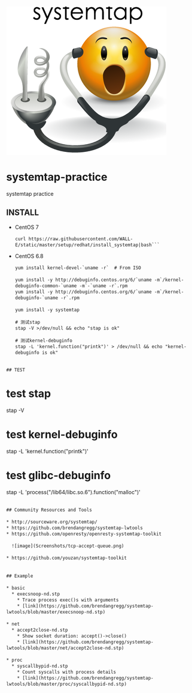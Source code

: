 ![image](Screenshots/smileytap.png)

# systemtap-practice
systemtap practice

## INSTALL
* CentOS 7
  ```
  curl https://raw.githubusercontent.com/WALL-E/static/master/setup/redhat/install_systemtap|bash```

* CentOS 6.8
  ```
  yum install kernel-devel-`uname -r`  # From ISO

  yum install -y http://debuginfo.centos.org/6/`uname -m`/kernel-debuginfo-common-`uname -m`-`uname -r`.rpm
  yum install -y http://debuginfo.centos.org/6/`uname -m`/kernel-debuginfo-`uname -r`.rpm

  yum install -y systemtap

  # 测试stap
  stap -V >/dev/null && echo "stap is ok"

  # 测试kernel-debuginfo
  stap -L 'kernel.function("printk")' > /dev/null && echo "kernel-debuginfo is ok"
```

## TEST
```
# test stap
stap -V

# test kernel-debuginfo
stap -L 'kernel.function("printk")'

# test glibc-debuginfo
stap -L 'process("/lib64/libc.so.6").function("malloc")'
```

## Community Resources and Tools

* http://sourceware.org/systemtap/
* https://github.com/brendangregg/systemtap-lwtools
* https://github.com/openresty/openresty-systemtap-toolkit

  ![image](Screenshots/tcp-accept-queue.png)

* https://github.com/youzan/systemtap-toolkit


## Example

* basic
  * execsnoop-nd.stp
    * Trace process exec()s with arguments
    * [link](https://github.com/brendangregg/systemtap-lwtools/blob/master/execsnoop-nd.stp) 

* net
  * accept2close-nd.stp
    * Show socket duration: accept()->close()
    * [link](https://github.com/brendangregg/systemtap-lwtools/blob/master/net/accept2close-nd.stp) 
    
* proc
  * syscallbypid-nd.stp
    * Count syscalls with process details
    * [link](https://github.com/brendangregg/systemtap-lwtools/blob/master/proc/syscallbypid-nd.stp) 

